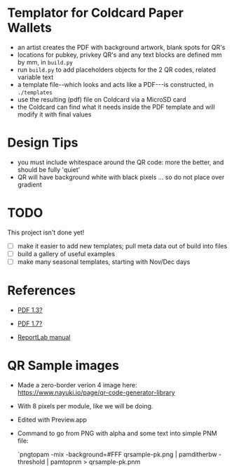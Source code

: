 # Templator for Coldcard Paper Wallets

- an artist creates the PDF with background artwork, blank spots for QR's
- locations for pubkey, privkey QR's and any text blocks are defined mm by mm, in `build.py`
- run `build.py` to add placeholders objects for the 2 QR codes, related variable text
- a template file--which looks and acts like a PDF---is constructed, in `./templates`
- use the resulting (pdf) file on Coldcard via a MicroSD card
- the Coldcard can find what it needs inside the PDF template and will modify it with final values

# Design Tips

- you must include whitespace around the QR code: more the better, and should be fully 'quiet'
- QR will have background white with black pixels ... so do not place over gradient

# TODO

This project isn't done yet!
- [ ] make it easier to add new templates; pull meta data out of build into files
- [ ] build a gallery of useful examples
- [ ] make many seasonal templates, starting with Nov/Dec days

# References

- [PDF 1.3?](https://www.adobe.com/content/dam/acom/en/devnet/pdf/pdfs/pdf_reference_archives/PDFReference.pdf)
- [PDF 1.7?](https://www.adobe.com/content/dam/acom/en/devnet/pdf/pdfs/PDF32000_2008.pdf)

- [ReportLab manual](https://www.reportlab.com/docs/reportlab-userguide.pdf)

# QR Sample images

- Made a zero-border verion 4 image here: <https://www.nayuki.io/page/qr-code-generator-library>
- With 8 pixels per module, like we will be doing.
- Edited with Preview.app
- Command to go from PNG with alpha and some text into simple PNM file:

    `pngtopam -mix -background=#FFF qrsample-pk.png | pamditherbw -threshold | pamtopnm > qrsample-pk.pnm
